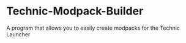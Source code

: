 Technic-Modpack-Builder
=======================

A program that allows you to easily create modpacks for the Technic Launcher
